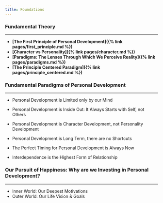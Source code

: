 ```yaml
---
title: Foundations
---
```


### Fundamental Theory
---
- **[The First Principle of Personal Development]({% link pages/first_principle.md %})**
- **[Character vs Personality]({% link pages/character.md %})**
- **[Paradigms: The Lenses Through Which We Perceive Reality]({% link pages/paradigms.md %})**
- **[The Principle Centered Paradigm]({% link pages/principle_centered.md %})**

### Fundamental Paradigms of Personal Development
---

- Personal Development is Limited only by our Mind
- Personal Development is Inside Out:  It Always Starts with Self, not Others
- Personal Development is Character Development, not Personality Development
- Personal Development is Long Term, there are no Shortcuts
- The Perfect Timing for Personal Development is Always Now

- Interdependence is the Highest Form of Relationship

### Our Pursuit of Happiness:  Why are we Investing in Personal Development?
---

- Inner World: Our Deepest Motivations
- Outer World: Our Life Vision & Goals